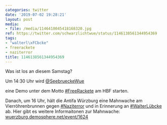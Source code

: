 ```yaml
---
categories: twitter
date: '2019-07-02 19:28:21'
layout: post
media:
- file: /media/1146410045418168320.jpg
ref: https://twitter.com/schwarzlichtwue/status/1146138561344954369
tags:
- "walterl\xFCbcke"
- freerackete
- naziterror
title: 1146138561344954369
---
```

Was ist los an diesem Samstag?

Um 14:30 Uhr wird [@SeebrueckeWue](https://twitter.com/SeebrueckeWue)

eine Demo unter dem Motto [#FreeRackete](/t/freerackete) am HBF starten. 

Danach, um 16 Uhr, hält die Antifa Würzburg eine Mahnwache am Vierröhrenbrunnen gegen [#Naziterror](/t/naziterror) und in Erinnerung an [#WalterLübcke](/t/walterlübcke) ab.
Hier gibt es weitere Informaitonen zur Mahnwache: [wuerzburg.demosphere.net/event/1624](https://wuerzburg.demosphere.net/event/1624) 
